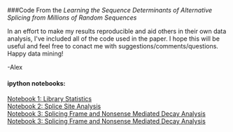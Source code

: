 ###Code From the *Learning the Sequence Determinants of Alternative Splicing from Millions of Random Sequences*

In an effort to make my results reproducible and aid others in their own data analysis, I've included all of the code used in the paper. I hope this will be useful and feel free to conact me with suggestions/comments/questions. Happy data mining!

-Alex

#### ipython notebooks:
[Notebook 1: Library Statistics](ipython.notebooks/Cell2015_N1_Library_Statistics.ipynb)<br>
[Notebook 2: Splice Site Analysis](ipython.notebooks/Cell2015_N2_Splice_Site_Analysis.ipynb)<br>
[Notebook 3: Splicing Frame and Nonsense Mediated Decay Analysis](ipython.notebooks/Cell2015_N3_A5SS_Splicing_Frame_Analysis.ipynb)<br>
[Notebook 3: Splicing Frame and Nonsense Mediated Decay Analysis](ipython.notebooks/Cell2015_N4_Motif_Effect_Sizes.ipynb)<br>

